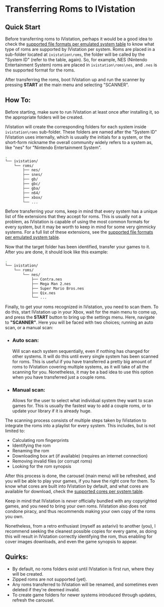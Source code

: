 # Transferring Roms to IVistation

## Quick Start

Before transferring roms to IVistation, perhaps it would be a good idea to check the 
[supported file formats per emulated system table](../Extensions.tsv) to know what type of roms are supported by
IVistation per system. Roms are placed in a sub-folder located at `ivistation\roms`, the folder will be called by the
"System ID" (refer to the table, again). So, for example, NES (Nintendo Entertainment System) roms are placed in
`ivistation\roms\nes`, and `.nes` is the supported format for the roms.

After transferring the roms, boot IVistation up and run the scanner by pressing **START** at the main menu and
selecting "SCANNER".

## How To:

Before starting, make sure to run IVistation at least once after installing it, so the appropriate folders will be
created.

IVistation will create the corresponding folders for each system inside `ivistation\roms` sub-folder. These folders
are named after the "System ID" IVistation uses internally, which is usually the initials for a system, or the
short-form nickname the overall community widely refers to a system as, like "nes" for "Nintendo Entertainment System".

```bash
.
└── ivistation/
    └── roms/
        ├── nes/
        ├── snes/
        ├── gb/
        ├── gbc/
        ├── gba/
        ├── n64/
        ├── xbox/
        └── ...
```

Before transferring your roms, keep in mind that every system has a unique list of file extensions that they accept for
roms. This is usually not a problem, as IVistation is capable of using the most common formats for every system, but
it may be worth to keep in mind for some very gimmicky systems. For a full list of these extensions, see the
[supported file formats per emulated system table](../Extensions.tsv).

Now that the target folder has been identified, transfer your games to it. After you are done, it should look like this
example:

```bash
.
└── ivistation/
    └── roms/
        └── nes/
            ├── Contra.nes
            ├── Mega Man 2.nes
            ├── Super Mario Bros.nes
            ├── Qix.nes
            └── ...
```

Finally, to get your roms recognized in IVistation, you need to scan them. To do this, start IVistation up in your Xbox,
wait for the main menu to come up, and press the **START** button to bring up the settings menu. Here, navigate to
**"SCANNER"**. Here you will be faced with two choices; running an auto scan, or a manual scan:

- ### Auto scan:
    Will scan each system sequentially, even if nothing has changed for other systems. It will do this until every 
    single system has been scanned for roms. This is useful if you have transferred a pretty big amount of roms to
    IVistation covering multiple systems, as it will take of all the scanning for you. Nonetheless, it may be a bad
    idea to use this option when you have transferred just a couple roms.
- ### Manual scan:
    Allows for the user to select what individual system they want to scan games for. This is usually the fastest way
    to add a couple roms, or to update your library if it is already huge.

The scanning process consists of multiple steps taken by IVistation to integrate the roms into a playlist for every
system. This includes, but is not limited to:

- Calculating rom fingerprints
- Identifying the rom
- Renaming the rom
- Downloading box art (if available) (requires an internet connection)
- Removing invalid files (or corrupt roms)
- Looking for the rom synopsis

After this process is done, the carousel (main menu) will be refreshed, and you will be able to play your games,
if you have the right core for them. To know what cores are built into IVistation by default, and what cores
are available for download, check the [supported cores per system table](../Cores.tsv).

Keep in mind that IVistation is *never* officially bundled with any copyrighted games, and you need to bring your own
roms. IVistation also does not condone piracy, and thus recommends making your own copy of the roms you own.

Nonetheless, from a retro enthusiast (myself as astarivi) to another (you), I recommend seeking the cleanest
possible copies for every game, as doing this will result in IVistation correctly identifying the rom, thus enabling
for cover images downloads, and even the game synopsis to appear.

## Quirks:
 - By default, no roms folders exist until IVistation is first run, where they will be created.
 - Zipped roms are not supported (yet).
 - Any roms transferred to IVistation will be renamed, and sometimes even deleted if they're deemed invalid.
 - To create game folders for newer systems introduced through updates, refresh the carousel.
